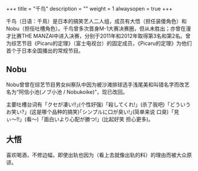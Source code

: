 +++
title = "千鸟"
description = ""
weight = 1
alwaysopen = true
+++

千鸟（日语：千鳥）是日本的搞笑艺人二人组，成员有大悟（担任装傻角色）和Nobu（担任吐槽角色）。千鸟曾多次晋身M-1大赛决赛圈，但从未胜出；亦曾在漫才比赛THE MANZAI中进入决赛，分别于2011年和2012年取得第3名和第2名。曾为综艺节目《Picaru的定理》（富士电视台）的固定成员，《Picaru的定理》为他们首个于日本全国播出的常规节目。

## Nobu
Nobu曾曾在综艺节目男女纠察队中因为被沙滩排球选手浅尾美和叫错名字而改艺名为“阿信小池(ノブ小池 / Nobukoike)”，现已改回。

主要吐槽台词有「クセが凄い!!｣(个性好强)「殺してくれ!」(杀了我吧)「どういうお笑い?」(这是哪个品种的搞笑)｢シンプルに口が臭い!｣(简单来说 口臭)「見ぃ〜!!」(看～)「面白いより心配が勝つ!」(比起好笑 担心更多)。

## 大悟

喜欢喝酒，不修边幅，即使出轨也因为（看上去就像出轨的料）的理由而被大众原谅。